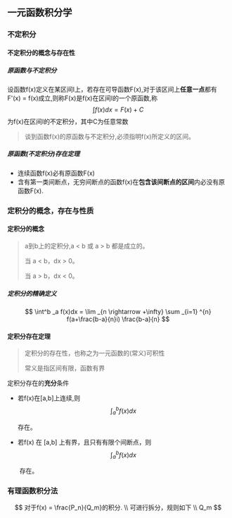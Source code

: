 ## 一元函数积分学

### 不定积分

#### 不定积分的概念与存在性

##### 原函数与不定积分

设函数f(x)定义在某区间I上，若存在可导函数F(x),对于该区间上<strong>任意一点</strong>都有F'(x) = f(x)成立,则称F(x)是f(x)在区间I的一个原函数,称
$$
\int f(x)dx = F(x) + C
$$
为f(x)在区间I的不定积分，其中C为任意常数

> 谈到函数f(x)的原函数与不定积分,必须指明f(x)所定义的区间。

##### 原函数(不定积分)存在定理

* 连续函数f(x)必有原函数F(x)
* 含有第一类间断点，无穷间断点的函数f(x)在<strong>包含该间断点的区间</strong>内必没有原函数F(x).

### 定积分的概念，存在与性质

#### 定积分的概念





> a到b上的定积分,a < b 或 a > b 都是成立的。
>
> 当  a < b，dx > 0。
>
> 当  a > b，dx < 0。

##### 定积分的精确定义

$$
\int^b _a f(x)dx = \lim _{n \rightarrow +\infty} \sum _{i=1} ^{n} f(a+\frac{b-a}{n}i)  \frac{b-a}{n}
$$

  

#### 定积分存在定理

> 定积分的存在性，也称之为一元函数的(常义)可积性
>
> 常义是指区间有限，函数有界

定积分存在的<strong>充分</strong>条件

* 若f(x)在[a,b]上连续,则
  $$
  \int _a ^ b f(x)dx
  $$
  

  存在。

* 若f(x) 在 [a,b] 上有界，且只有有限个间断点，则
  $$
  \int ^b _a f(x)dx
  $$
  

  ​	存在。





### 有理函数积分法

$$
对于f(x) = \frac{P_n}{Q_m}的积分.
\\
可进行拆分，规则如下
\\
Q_m
$$

